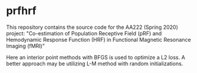 # prfhrf
This repository contains the source code for the AA222 (Spring 2020) project: "Co-estimation of Population Receptive Field (pRF) and Hemodynamic Response Function (HRF) in Functional Magnetic Resonance Imaging (fMRI)"

Here an interior point methods with BFGS is used to optimize a L2 loss. A better approach may be utilizing L-M method with random initializations. 
